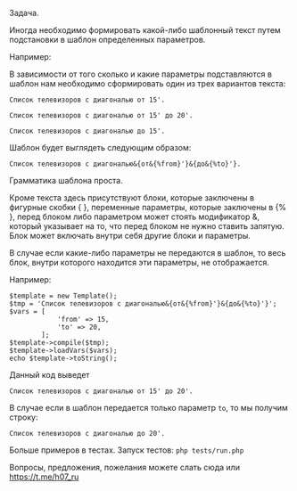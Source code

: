 Задача. 

Иногда необходимо формировать какой-либо шаблонный текст путем подстановки в шаблон определенных параметров. 

Например:

В зависимости от того сколько и какие параметры подставляются в шаблон нам необходимо сформировать один из трех вариантов текста:

`Список телевизоров с диагональю от 15'.`

`Список телевизоров с диагональю от 15' до 20'.`

`Список телевизоров с диагональю до 15'.`

Шаблон будет выглядеть следующим образом:

`Список телевизоров с диагональю&{от&{%from}'}&{до&{%to}'}.`

Грамматика шаблона проста. 

Кроме текста здесь присутствуют блоки, которые заключены в фигурные скобки { }, переменные параметры, которые заключены в {% }, перед блоком либо параметром может стоять модификатор &, который указывает на то, что перед блоком не нужно ставить запятую.
Блок может включать внутри себя другие блоки и параметры.

В случае если какие-либо параметры не передаются в шаблон, то весь блок, внутри которого находится эти параметры, не отображается. 

Например:
```
$template = new Template();
$tmp = 'Список телевизоров с диагональю&{от&{%from}'}&{до&{%to}'}';
$vars = [
            'from' => 15,
            'to' => 20,
        ];
$template->compile($tmp);
$template->loadVars($vars);
echo $template->toString();
```
Данный код выведет 

`Список телевизоров с диагональю от 15' до 20'.`

В случае если в шаблон передается только параметр `to`, то мы получим строку:

`Список телевизоров с диагональю до 20'.`

Больше примеров в тестах. Запуск тестов: `php tests/run.php`

Вопросы, предложения, пожелания можете слать сюда или https://t.me/h07_ru
